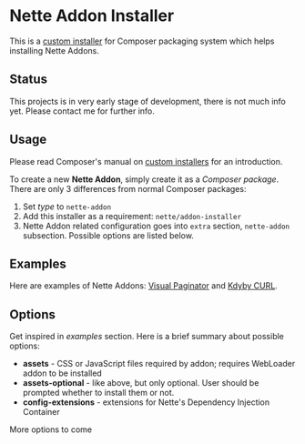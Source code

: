 # Nette Addon Installer

This is a [custom installer](http://getcomposer.org/doc/articles/custom-installers.md) for Composer packaging system which
helps installing Nette Addons.



## Status

This projects is in very early stage of development, there is not much info yet.
Please contact me for further info.



## Usage

Please read Composer's manual on [custom installers](http://getcomposer.org/doc/articles/custom-installers.md) for an introduction.

To create a new **Nette Addon**, simply create it as a *Composer package*. There are only 3 differences from normal Composer packages:

1. Set *type* to `nette-addon`
2. Add this installer as a requirement: `nette/addon-installer`
3. Nette Addon related configuration goes into `extra` section, `nette-addon` subsection. Possible options are listed below.



## Examples

Here are examples of Nette Addons: [Visual Paginator](https://github.com/juzna/nette-visual-paginator/blob/master/composer.json)
and [Kdyby CURL](https://github.com/juzna/nette-visual-paginator/blob/master/composer.json).



## Options

Get inspired in *examples* section. Here is a brief summary about possible options:

- **assets** - CSS or JavaScript files required by addon; requires WebLoader addon to be installed
- **assets-optional** - like above, but only optional. User should be prompted whether to install them or not.
- **config-extensions** - extensions for Nette's Dependency Injection Container

More options to come
